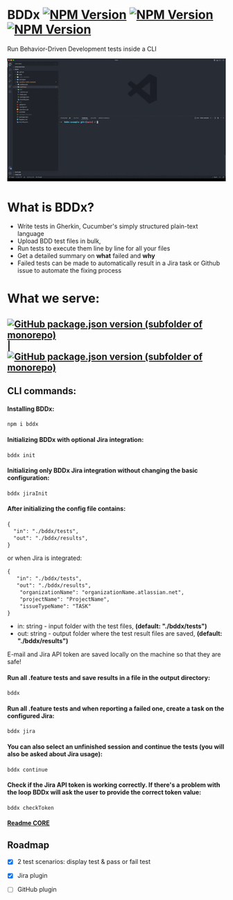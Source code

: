 # BDDx [![NPM Version](https://img.shields.io/npm/v/bddx.svg?style=flat)](https://www.npmjs.com/package/bddx) [![NPM Version](https://img.shields.io/github/checks-status/aexol-studio/bddx/main)](https://www.npmjs.com/package/bddx) [![NPM Version](https://img.shields.io/github/last-commit/aexol-studio/bddx)](https://github.com/aexol-studio/bddx)

Run Behavior-Driven Development tests inside a CLI

![Alt Text](packages/bddx-landing/src/components/Site/PresentationOfMDtx.gif)


# What is BDDx?

- Write tests in Gherkin, Cucumber's simply structured plain-text language
- Upload BDD test files in bulk,
- Run tests to execute them line by line for all your files
- Get a detailed summary on **what** failed and **why**
- Failed tests can be made to automatically result in a Jira task or Github issue to automate the fixing process

# What we serve:

## [![GitHub package.json version (subfolder of monorepo)](https://img.shields.io/github/package-json/v/aexol-studio/bddx?color=yellow&filename=%2Fpackages%2Fbddx%2Fpackage.json&label=CLI&style=for-the-badge)](https://github.com/aexol-studio/bddx) | [![GitHub package.json version (subfolder of monorepo)](https://img.shields.io/github/package-json/v/aexol-studio/bddx?color=green&filename=%2Fpackages%2Fbddx-core%2Fpackage.json&label=CORE&style=for-the-badge)](https://github.com/aexol-studio/bddx/tree/main/packages/bddx-core)

## CLI commands:

#### Installing BDDx:

```
npm i bddx
```

#### Initializing BDDx with optional Jira integration:

```
bddx init
```

#### Initializing only BDDx Jira integration without changing the basic configuration:

```
bddx jiraInit
```

#### After initializing the config file contains:

```
{
  "in": "./bddx/tests",
  "out": "./bddx/results",
}
```

or when Jira is integrated:

```
{
   "in": "./bddx/tests",
   "out": "./bddx/results",
    "organizationName": "organizationName.atlassian.net",
    "projectName": "ProjectName",
    "issueTypeName": "TASK"
}
```

- in: string - input folder with the test files, **(default: "./bddx/tests")**
- out: string - output folder where the test result files are saved, **(default: "./bddx/results")**

E-mail and Jira API token are saved locally on the machine so that they are safe!

#### Run all .feature tests and save results in a file in the output directory: 

```
bddx 
```

#### Run all .feature tests and when reporting a failed one, create a task on the configured Jira:

```
bddx jira
```

#### You can also select an unfinished session and continue the tests (you will also be asked about Jira usage):

```
bddx continue
```

#### Check if the Jira API token is working correctly. If there's a problem with the loop BDDx will ask the user to provide the correct token value:

```
bddx checkToken
```


#### [Readme CORE](https://github.com/aexol-studio/bddx/blob/main/Readme.md)

## Roadmap

- [x] 2 test scenarios: display test & pass or fail test
- [x] Jira plugin
- [ ] GitHub plugin

